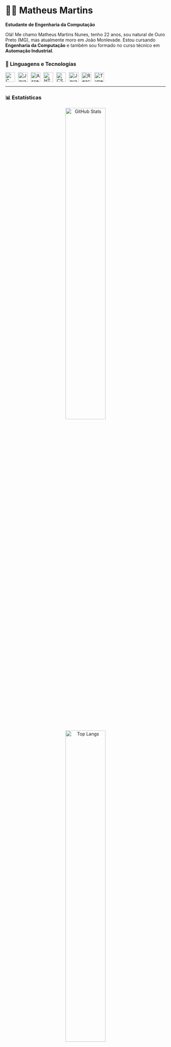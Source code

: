 # 👨‍💻 Matheus Martins

**Estudante de Engenharia da Computação**

Olá! Me chamo Matheus Martins Nunes, tenho 22 anos, sou natural de Ouro Preto (MG), mas atualmente moro em João Monlevade. Estou cursando **Engenharia da Computação** e também sou formado no curso técnico em **Automação Industrial**.

### 🧠 Linguagens e Tecnologias

<div style="display: flex; gap: 10px;">
  <img height="30" src="https://cdn.jsdelivr.net/gh/devicons/devicon/icons/c/c-original.svg" alt="C"/>
  <img height="30" src="https://cdn.jsdelivr.net/gh/devicons/devicon/icons/java/java-original.svg" alt="Java"/>
  <img height="30" src="https://img.icons8.com/color/600w/assembly.png" alt="Assembly"/>
  <img height="30" src="https://cdn.jsdelivr.net/gh/devicons/devicon/icons/html5/html5-original.svg" alt="HTML"/>
  <img height="30" src="https://cdn.jsdelivr.net/gh/devicons/devicon/icons/css3/css3-original.svg" alt="CSS"/>
  <img height="30" src="https://cdn.jsdelivr.net/gh/devicons/devicon/icons/javascript/javascript-original.svg" alt="JavaScript"/>
  <img height="30" src="https://cdn.jsdelivr.net/gh/devicons/devicon/icons/react/react-original.svg" alt="React"/>
  <img height="30" src="https://cdn.jsdelivr.net/gh/devicons/devicon/icons/typescript/typescript-original.svg" alt="TypeScript"/>
</div>

---

### 📊 Estatísticas

<div align="center">
  <img width="50%" src="https://github-readme-stats.vercel.app/api?username=matheusmnn&show_icons=true&theme=tokyonight&locale=pt-br" alt="GitHub Stats"/>
  <img width="50%" src="https://github-readme-stats.vercel.app/api/top-langs/?username=matheusmnn&layout=compact&theme=tokyonight&custom_title=Linguagens&langs_count=8" alt="Top Langs"/>
</div>

---

### 📫 Onde me encontrar

- Instagram: [@_matheusmnn](https://instagram.com/_matheusmnn)   
- E-mail: [matheusmartinsnunes@gmail.com](mailto:matheusmartinsnunes@gmail.com)

